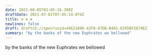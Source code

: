 ```yaml
---
date: 2021-08-05T02:05:16.398Z
draftDate: 2021-07-01T07:45:14.074Z
title: ✼ ✼ ✼
newlines: false
draft: drafts5://open?uuid=44621A96-42F8-47DB-B461-8295BF2874E2
summary: "by the banks of the new Euphrates we bellowed"
---
```


by the banks of the new Euphrates we bellowed
